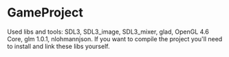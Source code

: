 # GameProject
Used libs and tools: SDL3, SDL3_image, SDL3_mixer, glad, OpenGL 4.6 Core,  glm 1.0.1, nlohmannjson. If you want to compile the project you'll need to install and link these libs yourself.